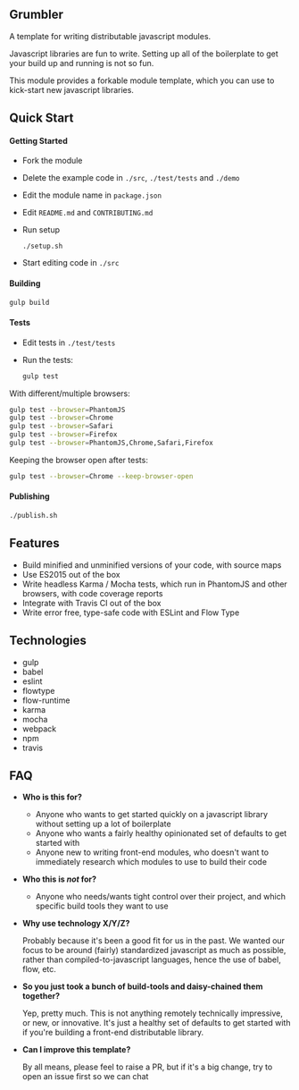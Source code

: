 Grumbler
--------

A template for writing distributable javascript modules.

Javascript libraries are fun to write. Setting up all of the boilerplate to get your build up and running is not so fun.

This module provides a forkable module template, which you can use to kick-start new javascript libraries.

Quick Start
-----------

#### Getting Started

- Fork the module
- Delete the example code in `./src`, `./test/tests` and `./demo`
- Edit the module name in `package.json`
- Edit `README.md` and `CONTRIBUTING.md`
- Run setup

  ```
  ./setup.sh
   ```

- Start editing code in `./src`

#### Building

```bash
gulp build
```

#### Tests

- Edit tests in `./test/tests`
- Run the tests:

  ```bash
  gulp test
  ```

With different/multiple browsers:

```bash
gulp test --browser=PhantomJS
gulp test --browser=Chrome
gulp test --browser=Safari
gulp test --browser=Firefox
gulp test --browser=PhantomJS,Chrome,Safari,Firefox
```

Keeping the browser open after tests:

```bash
gulp test --browser=Chrome --keep-browser-open
```

#### Publishing

```bash
./publish.sh
```

Features
--------

- Build minified and unminified versions of your code, with source maps
- Use ES2015 out of the box
- Write headless Karma / Mocha tests, which run in PhantomJS and other browsers, with code coverage reports
- Integrate with Travis CI out of the box
- Write error free, type-safe code with ESLint and Flow Type

Technologies
------------

- gulp
- babel
- eslint
- flowtype
- flow-runtime
- karma
- mocha
- webpack
- npm
- travis

FAQ
---

- **Who is this for?**
  - Anyone who wants to get started quickly on a javascript library without setting up a lot of boilerplate
  - Anyone who wants a fairly healthy opinionated set of defaults to get started with
  - Anyone new to writing front-end modules, who doesn't want to immediately research which modules to use to build their code

- **Who this is *not* for?**
  - Anyone who needs/wants tight control over their project, and which specific build tools they want to use

- **Why use technology X/Y/Z?**

  Probably because it's been a good fit for us in the past. We wanted our focus to be around (fairly) standardized
  javascript as much as possible, rather than compiled-to-javascript languages, hence the use of babel, flow, etc.

- **So you just took a bunch of build-tools and daisy-chained them together?**

  Yep, pretty much. This is not anything remotely technically impressive, or new, or innovative. It's just a healthy
  set of defaults to get started with if you're building a front-end distributable library.

- **Can I improve this template?**

  By all means, please feel to raise a PR, but if it's a big change, try to open an issue first so we can chat
